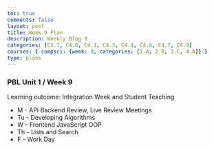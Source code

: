 ```yaml
---
toc: true
comments: false
layout: post
title: Week 9 Plan
description: Weekly Blog 9
categories: [C3.1, C4.0, C4.1, C4.3, C4.4, C4.6, C4.7, C4.9]
courses: { compsci: {week: 9, categories: [1.A, 2.B, 3.C, 4.A]} }
type: plans
---
```



<link rel = "stylesheet" href="index.css">


### PBL Unit 1 / Week 9
Learning outcome: Integration Week and Student Teaching
- M - API Backend Review, Live Review Meetings
- Tu - Developing Algorithms
- W - Frontend JavaScript OOP
- Th - Lists and Search
- F - Work Day